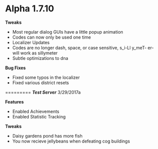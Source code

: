 Alpha 1.7.10
=======
**Tweaks**
- Most regular dialog GUIs have a little popup animation
- Codes can now only be used one time
- Localizer Updates
- Codes are no longer dash, space, or case sensitive, s_i-Ll y_meT- er- will work as sillymeter
- Subtle optimizations to dna

**Bug Fixes**
- Fixed some typos in the localizer
- Fixed various district resets

=========
***Test Server***
3/29/2017a

**Features**
- Enabled Achievements
- Enabled Statistic Tracking

**Tweaks**
- Daisy gardens pond has more fish
- You now recieve jellybeans when defeating cog buildings